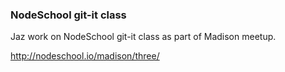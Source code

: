 ### NodeSchool git-it class

Jaz work on NodeSchool git-it class as part of Madison meetup.

http://nodeschool.io/madison/three/
